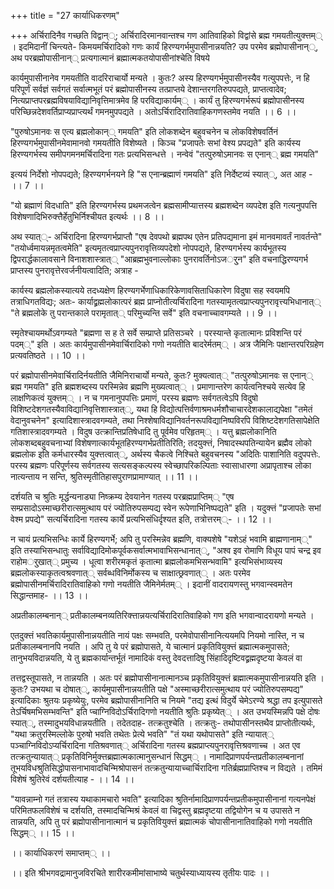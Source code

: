 +++
title = "27 कार्याधिकरणम्"

+++
अर्चिरादिनैव गच्छति विद्वान््; अर्चिरादिरमानवान्तश्च गण आतिवाहिको विद्वांसे ब्रह्म गमयतीत्युक्त्तम्् । इदमिदानीं चिन्त्यते- किमयमर्चिरादिको गणः कार्यं हिरण्यगर्भमुपासीनान्नयति? उप परमेव ब्रह्मोपासीनान््, अथ परब्रह्मोपासीनान्् प्रत्यगात्मानं ब्रह्मात्मकतयोपासीनांश्चेति विषये

कार्यमुपासीनानेव गमयतीति वादरिराचार्यो मन्यते । कुतः? अस्य हिरण्यगर्भमुपासीनस्यैव गत्युपपत्तेः, न हि परिपूर्णं सर्वज्ञं सर्वगतं सर्वात्मभूतं परं ब्रह्मोपासीनस्य तत्प्राप्तये देशान्तरगतिरुपपद्यते, प्राप्तत्वादेव; नित्यप्राप्तपरब्रह्मविषयाविद्यानिवृत्तिमात्रमेव हि परविद्याकार्यम्् । कार्यं तु हिरण्यगर्भरूपं ब्रह्मोपासीनस्य परिच्छिन्नदेशवर्तिप्राप्यप्राप्त्यर्थं गमनमुपपद्यते । अतोऽर्चिरादिरातिवाहिकगणस्तमेव नयति ।। 6 ।।

"पुरुषोऽमानवः स एत्य ब्रह्मलोकान्् गमयति" इति लोकशब्देन बहुवचनेन च लोकविशेषवर्तिनं हिरण्यगर्भमुपासीनमेवामानवो गमयतीति विशेष्यते । किञ्च "प्रजापतेः सभां वेश्य प्रपद्यते" इति कार्यस्य हिरण्यगर्भस्य समीपगमनमर्चिरादिना गतः प्रत्यभिसन्धत्ते । नन्वेवं "तत्पुरुषोऽमानवः स एनान्् ब्रह्म गमयति"

इत्ययं निर्देशो नोपपद्यते; हिरण्यगर्भनयने हि "स एनान्ब्रह्माणं गमयति" इति निर्देष्टव्यं स्यात््, अत आह - ।। 7 ।।

"यो ब्रह्माणं विदधाति" इति हिरण्यगर्भस्य प्रथमजत्वेन ब्रह्मसामीप्यात्तस्य ब्रह्मशब्देन व्यपदेश इति गत्यनुपपत्ति विशेषणादिभिरुक्त्तैर्हेतुभिर्निश्चीयत इत्यर्थः ।। 8 ।।

अथ स्यात््- अर्चिरादिना हिरण्यगर्भप्राप्तौ "एष देवपथो ब्रह्मपथ एतेन प्रतिपद्यमाना इमं मानवमावर्तं नावर्तन्ते" "तयोर्ध्वमायन्नमृतत्वमेति" इत्यमृतत्वप्राप्त्यपुनरावृत्तिव्यपदेशो नोपपद्यते, हिरण्यगर्भस्य कार्यभूतस्य द्विपरार्द्धकालावसाने विनाशशास्त्रात्् "आब्रह्मभुवनाल्लोकाः पुनरावर्तिनोऽजर्ुन" इति वचनाद्धिरण्यगर्भ प्राप्तस्य पुनरावृत्तेरवर्जनीयत्वादिति; अत्राह -

कार्यस्य ब्रह्मलोकस्यात्यये तदध्यक्षेण हिरण्यगर्भेणाधिकारिकेणावसिताधिकारेण विदुषा सह स्वयमपि तत्राधिगतविद्यः; अतः- कार्याद्व्रह्मलोकात्परं ब्रह्म प्राप्नोतीत्यर्चिरादिना गतस्यामृतत्वप्राप्त्यपुनरावृत्त्यभिधानात्् "ते ब्रह्मलोके तु परान्तकाले परामृतात्् परिमुच्यन्ति सर्वे" इति वचनाच्चावगम्यते ।। 9 ।।

स्मृतेश्चायमर्थोऽवगम्यते "ब्रह्मणा स ह ते सर्वे सम्प्राप्ते प्रतिसञ्चरे । परस्यान्ते कृतात्मानः प्रविशन्ति परं पदम््" इति । अतः कार्यमुपासीनमेवार्चिरादिको गणो नयतीति बादरेर्मतम्् । अत्र जैमिनिः पक्षान्तरपरिग्रहेण प्रत्यवतिष्ठते ।। 10 ।।

परं ब्रह्मोपासीनमेवार्चिरादिर्नयतीति जैमिनिराचार्यो मन्यते, कुतः? मुक्यत्वात्् "तत्पुरुषोऽमानवः स एनान्् ब्रह्म गमयति" इति ब्रह्मशब्दस्य परस्मिन्नेव ब्रह्मणि मुख्यत्वात्् । प्रमाणान्तरेण कार्यत्वनिश्चये सत्येव हि लाक्षणिकत्वं युक्त्तम्् । न च गमनानुपपत्तिः प्रमाणं, परस्य ब्रह्मणः सर्वगतत्वेऽपि विदुषो विशिष्टदेशगतस्यैवाविद्यानिवृत्तिशास्त्रात््, यथा हि विद्योत्पत्तिर्वणाश्रमधर्मशौचाचारदेशकालाद्यपेक्षा "तमेतं वेदानुवचनेन" इत्यादिशास्त्रादवगम्यते, तथा निश्शेषाविद्यानिवर्तनरूपविद्यानिष्पविरपि विशिष्टदेशगतिसापेक्षेति गतिशास्त्रादवगम्यते । विदुष उत्क्रान्तिप्रतिषेधादि तु पूर्वमेव परिहृतम्् । यत्तु ब्रह्मलोकानिति लोकशब्दबहुवचनाभ्यां विशेषणात्कार्यभूतहिरण्यगर्भप्रतीतिरिति; तदयुक्त्तं, निषादस्थपतिन्यायेन ब्रह्मैव लोको ब्रह्मलोक इति कर्मधारस्यैव युक्त्तत्वात््, अर्थस्य चैकत्वे निश्चिते बहुवचनस्य "अदितिः पाशानिति वदुपपत्तेः. परस्य ब्रह्मणः परिपूर्णस्य सर्वगतस्य सत्यसङ्कल्पस्य स्वेच्छापरिकल्पिताः स्वासाधारणा अप्रापृताश्च लोका नात्यन्ताय न सन्ति, श्रुतिस्मृतीतिहासपुराणप्रामाण्यात् ।। 11 ।।

दर्शयति च श्रुतिः मृर्द्धन्यनाड्या निष्क्रम्य देवयानेन गतस्य परब्रह्मप्राप्तिम्् "एष सम्प्रसादोऽस्माच्छरीरात्समुत्थाय परं ज्योतिरुपसम्पद्य स्वेन रूपेणाभिनिष्पद्यते" इति । यदुक्त्तं "प्रजापतेः सभां वेश्म प्रपद्ये" सत्यर्चिरादिना गतस्य कार्ये प्रत्यभिसंधिर्दृश्यत इति, तत्रोत्तरम््- ।। 12 ।।

न चायं प्रत्यभिसन्धिः कार्ये हिरण्यगर्भे; अपि तु परस्मिन्नेव ब्रह्मणि, वाक्यशेषे "यशेऽहं भवामि ब्राह्मणानाम््" इति तस्याभिसन्धातुः सर्वाविद्यादिमोकपूर्वकसर्वात्मभावाभिसन्धानात््, "अश्व इव रोमाणि विधूय पापं चन्द्र इव राहोमर्ुखात्् प्रमुच्य । धूत्वा शरीरमकृतं कृतात्मा ब्रह्मलोकमभिसन्भवामि" इत्यभिसंभाव्यस्य ब्रह्मलोकस्याकृतत्वश्रवणात्् सर्वब्धविनिर्मोकस्य च साक्षात्छ्रवणात्् । अतः परमेव ब्रह्मोपासीनमर्चिरादिरातिवाहिको गणो नयतीति जैमिनेर्मतम्् । इदानीं वादरायणस्तु भगवान्स्वमतेन सिद्धान्तमाह- ।। 13 ।।

अप्रतीकालम्बनान्् प्रतीकालम्बनव्यतिरिक्त्तान्नयत्यर्चिरादिरातिवाहिको गण इति भगवान्वादरायणो मन्यते ।

एतदुक्त्तं भवतिकार्यमुपासीनान्नयतीति नायं पक्षः सम्भवति, परमेवोपासीनानित्ययमपि नियमो नास्ति, न च प्रतीकालम्बनानपि नयति । अपि तु ये परं ब्रह्मोपासते, ये चात्मानं प्रकृतिवियुक्त्तं ब्रह्मात्मकमुपासते; तानुभयविदान्नयति, ये तु ब्रह्मकार्यान्तर्भूतं नामादिकं वस्तु देवदत्तादिषु सिंहादिदृष्टिवद्व्रह्मदृष्टया केवलं वा

तत्तद्वस्तूपासते, न तान्नयति । अतः परं ब्रह्मोपासीनानात्मानञ्च प्रकृतिवियुक्त्तं ब्रह्मात्मकमुपासीनान्नयति इति । कुतः? उभयथा च दोषात््, कार्यमुपासीनान्नयतीति पक्षे "अस्माच्छरीरात्समुत्थाय परं ज्योतिरुपसम्पद्य" इत्यादिकाः श्रुतयः प्रकृष्येयुः, परमेव ब्रह्मोपासीनानिति च नियमे "तद्य इत्थं विदुर्ये चेमेऽरण्ये श्रद्धा तप इत्युपासते तेऽर्चिषमभिसम्भवन्ति" इति प्चाग्निविदोऽर्चिरादिगणो नयतीति श्रुतिः प्रकृष्येत्् । अत उभयस्मिन्नपि पक्षे दोषः स्यात््, तस्मादुभयविधान्नयतीति । तदेतदाह- तत्क्रतुश्चेति । तत्क्रतुः- तथोपासीनस्तथैव प्राप्तोतीत्यर्थः, "यथा क्रतुरस्मिल्लोके पुरुषो भवति तथेतः प्रेत्ये भवति" "तं यथा यथोपासते" इति न्यायात्् पञ्चाग्निविदोऽप्यर्चिरादिना गतिश्रवणात्् अर्चिरादिना गतस्य ब्रह्मप्राप्त्यपुनरावृत्तिश्रवणाच्च । अत एव तत्क्रतुन्यायात्् प्रकृतिविनिर्मुक्त्तब्रह्मात्मकात्मानुसन्धानं सिद्धम्् । नामादिप्राणपर्यन्तप्रतीकालम्बनानां तूभयविधश्रुतिसिद्धोपासनाभावादचिन्मिश्रोपासनं तत्क्रतुन्यायाच्चार्चिरादिना गतिर्ब्रह्मप्राप्तिश्च न विद्यते । तमिमं विशेषं श्रुतिरेवं दर्शयतीत्याह - ।। 14 ।।

"यावन्नाम्नो गतं तत्रास्य यथाकामचारो भवति" इत्यादिका श्रुतिर्नामादिप्राणपर्यन्तप्रतीकमुपासीनानां गत्यनपेक्षं परिमितफलविशेषं च दर्शयति, तस्मादचिन्मिश्रं केवलं वा चिद्वस्तु ब्रह्मदृष्टया तद्वियोगेन च य उपासते न तान्नयति, अपि तु परं ब्रह्मोपासीनानात्मानं च प्रकृतिवियुक्त्तं ब्रह्मात्मकं चोपासीनानातिवाहिको गणो नयतीति सिद्धम्् ।। 15 ।।

।। कार्याधिकरणं समाप्तम्् ।।

।। इति श्रीभगवद्रामानुजविरचिते शारीरकमीमांसाभाष्ये चतुर्थस्याध्यायस्य तृतीयः पादः ।।